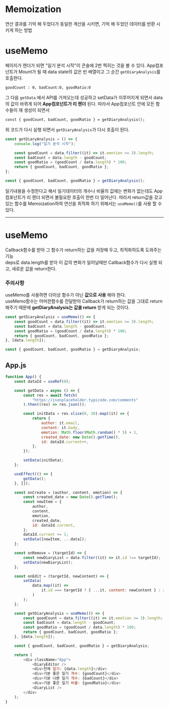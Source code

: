 # Memoization

연산 결과를 기억 해 두었다가 동일한 계산을 시키면, 기억 해 두었던 데이터를 반환 시키게 하는 방법

# useMemo

페이지가 렌더가 되면 "일기 분석 시작"이 콘솔에 2번 찍히는 것을 볼 수 있다. App컴포넌트가 Mount가 될 때 data state의 값은 빈 배열이고 그 순간 `getDiaryAnalysis`를 호출한다.

    goodCount : 0, badCount:0, goodRatio:0

그 다음 `getData` 에서 API를 가져오는데 성공하고 setData가 이루어지게 되면서 data의 값이 바뀌게 되어 **App컴포넌트가 리 렌더** 된다. 따라서 App컴포넌트 안에 모든 함수들이 재 생성이 되면서

    const { goodCount, badCount, goodRatio } = getDiaryAnalysis();

위 코드가 다시 실행 되면서 `getDiaryAnalysis`가 다시 호출이 된다.

```javascript
const getDiaryAnalysis = () => {
    console.log("일기 분석 시작");

    const goodCount = data.filter((it) => it.emotion >= 3).length;
    const badCount = data.length - goodCount;
    const goodRatio = (goodCount / data.length) * 100;
    return { goodCount, badCount, goodRatio };
};

const { goodCount, badCount, goodRatio } = getDiaryAnalysis();
```

일기내용을 수정한다고 해서 일기데이터의 개수나 비율의 값에는 변화가 없는데도 App컴포넌트가 리 렌더 되면서 불필요한 호출이 한번 더 일어난다. 따라서 return값을 갖고 있는 함수를 Memoization하여 연산을 최적화 하기 위해서는 `useMemo()`를 사용 할 수 있다.

---

# useMemo

Callback함수를 받아 그 함수가 return하는 값을 저장해 두고, 최적화하도록 도와주는 기능  
deps로 data.length를 받아 이 값의 변화가 일어날때만 Callback함수가 다시 실행 되고, 새로운 값을 return한다.

### 주의사항

useMemo를 사용하면 더이상 함수가 아닌 **값으로 사용** 해야 한다.  
useMemo함수는 어떠한함수를 전달받아 Callback가 return하는 값을 그대로 return해주기 때문에 **getDiaryAnalysis는 값을 return** 받게 되는 것이다.

```javascript
const getDiaryAnalysis = useMemo(() => {
    const goodCount = data.filter((it) => it.emotion >= 3).length;
    const badCount = data.length - goodCount;
    const goodRatio = (goodCount / data.length) * 100;
    return { goodCount, badCount, goodRatio };
}, [data.length]);

const { goodCount, badCount, goodRatio } = getDiaryAnalysis;
```

## App.js

```javascript
function App() {
    const dataId = useRef(0);

    const getData = async () => {
        const res = await fetch(
            "https://jsonplaceholder.typicode.com/comments"
        ).then((res) => res.json());

        const initData = res.slice(0, 20).map((it) => {
            return {
                author: it.email,
                content: it.body,
                emotion: Math.floor(Math.random() * 5) + 1,
                created_date: new Date().getTime(),
                id: dataId.current++,
            };
        });

        setData(initData);
    };

    useEffect(() => {
        getData();
    }, []);

    const onCreate = (author, content, emotion) => {
        const created_date = new Date().getTime();
        const newItem = {
            author,
            content,
            emotion,
            created_date,
            id: dataId.current,
        };
        dataId.current += 1;
        setData([newItem, ...data]);
    };

    const onRemove = (targetId) => {
        const newDiaryList = data.filter((it) => it.id !== targetId);
        setData(newDiaryList);
    };

    const onEdit = (targetId, newContent) => {
        setData(
            data.map((it) =>
                it.id === targetId ? { ...it, content: newContent } : it
            )
        );
    };

    const getDiaryAnalysis = useMemo(() => {
        const goodCount = data.filter((it) => it.emotion >= 3).length;
        const badCount = data.length - goodCount;
        const goodRatio = (goodCount / data.length) * 100;
        return { goodCount, badCount, goodRatio };
    }, [data.length]);

    const { goodCount, badCount, goodRatio } = getDiaryAnalysis;

    return (
        <div className="App">
            <DiaryEditor />
            <div>전체 일기: {data.length}</div>
            <div>기분 좋은 일기 개수: {goodCount}</div>
            <div>기분 나쁜 일기 개수: {badCount}</div>
            <div>기분 좋은 일기 비율: {goodRatio}</div>
            <DiaryList />
        </div>
    );
}
```

